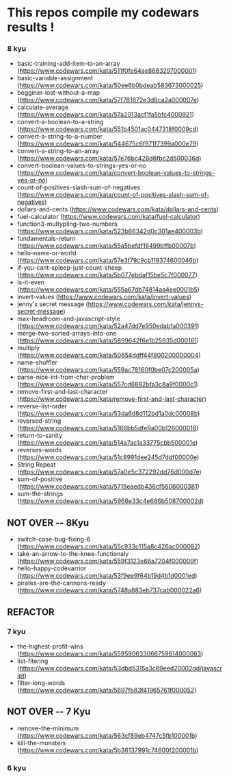 # This repos compile my codewars results !

### 8 kyu

- basic-training-add-item-to-an-array (https://www.codewars.com/kata/511f0fe64ae8683297000001)
- basic-variable-assignment (https://www.codewars.com/kata/50ee6b0bdeab583673000025)
- begginer-lost-without-a-map (https://www.codewars.com/kata/57f781872e3d8ca2a000007e)
- calculate-average (https://www.codewars.com/kata/57a2013acf1fa5bfc4000921)
- convert-a-boolean-to-a-string (https://www.codewars.com/kata/551b4501ac0447318f0009cd)
- convert-a-string-to-a-number (https://www.codewars.com/kata/544675c6f971f7399a000e79)
- convert-a-string-to-an-array (https://www.codewars.com/kata/57e76bc428d6fbc2d500036d)
- convert-boolean-values-to-strings-yes-or-no (https://www.codewars.com/kata/convert-boolean-values-to-strings-yes-or-no)
- count-of-positives-slash-sum-of-negatives (https://www.codewars.com/kata/count-of-positives-slash-sum-of-negatives)
- dollars-and-cents (https://www.codewars.com/kata/dollars-and-cents)
- fuel-calculator (https://www.codewars.com/kata/fuel-calculator)
- function3-multypling-two-numbers (https://www.codewars.com/kata/523b66342d0c301ae400003b)
- fundamentals-return (https://www.codewars.com/kata/55a5befdf16499bffb00007b)
- hello-name-or-world (https://www.codewars.com/kata/57e3f79c9cb119374600046b)
- if-you-cant-spleep-just-count-sheep (https://www.codewars.com/kata/5b077ebdaf15be5c7f000077)
- is-it-even (https://www.codewars.com/kata/555a67db74814aa4ee0001b5)
- invert-values (https://www.codewars.com/kata/invert-values)
- jenny's secret message (https://www.codewars.com/kata/jennys-secret-message)
- max-headroom-and-javascript-style (https://www.codewars.com/kata/52a47dd7e950edabfa000391)
- merge-two-sorted-arrays-into-one (https://www.codewars.com/kata/5899642f6e1b25935d000161)
- multiply (https://www.codewars.com/kata/50654ddff44f800200000004)
- name-shuffler (https://www.codewars.com/kata/559ac78160f0be07c200005a)
- parse-nice-int-from-char-problem (https://www.codewars.com/kata/557cd6882bfa3c8a9f0000c1)
- remove-first-and-last-character (https://www.codewars.com/kata/remove-first-and-last-character)
- reverse-list-order (https://www.codewars.com/kata/53da6d8d112bd1a0dc00008b)
- reversed-string (https://www.codewars.com/kata/5168bb5dfe9a00b126000018)
- return-to-sanity (https://www.codewars.com/kata/514a7ac1a33775cbb500001e)
- reverses-words (https://www.codewars.com/kata/51c8991dee245d7ddf00000e)
- String Repeat (https://www.codewars.com/kata/57a0e5c372292dd76d000d7e)
- sum-of-positive (https://www.codewars.com/kata/5715eaedb436cf5606000381)
- sum-the-strings (https://www.codewars.com/kata/5966e33c4e686b508700002d)

## NOT OVER -- 8Kyu

- switch-case-bug-fixing-6 (https://www.codewars.com/kata/55c933c115a8c426ac000082)
- take-an-arrow-to-the-knee-functionaly (https://www.codewars.com/kata/559f3123e66a7204f000009f)
- hello-happy-codevarrior (https://www.codewars.com/kata/53f9ee9f64b19d4b1d0001ed)
- pirates-are-the-cannons-ready (https://www.codewars.com/kata/5748a883eb737cab000022a6)

## REFACTOR

### 7 kyu

- the-highest-profit-wins (https://www.codewars.com/kata/559590633066759614000063)
- list-fitering (https://www.codewars.com/kata/53dbd5315a3c69eed20002dd/javascript)
- filter-long-words (https://www.codewars.com/kata/5697fb83f41965761f000052)

## NOT OVER -- 7 Kyu

- remove-the-minimum (https://www.codewars.com/kata/563cf89eb4747c5fb100001b)
- kill-the-monsters (https://www.codewars.com/kata/5b36137991c74600f200001b)

### 6 kyu
